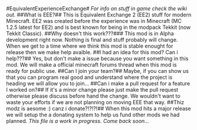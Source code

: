 #EquivalentExperienceExchange#
*For info on stuff in game check the wiki out.*
##What is EEE?##
This is Equivalent Exchange 2 (EE2) stuff for modern Minecraft. EE2 was created before the experience was in Minecraft (MC 1.2.5 latest for EE2) and is best known for being in the modpack Tekkit (now Tekkit Classic). 
##Why doesn't this work???###
This mod is in Alpha development right now. Nothing is final and stuff probably will change. When we get to a time where we think this mod is stable enought for release then we make help avaible.
##I had an idea for this mod? Can i help???##
Yes, but don't make a issue because you want something in this mod. We will make a official minecraft forums thread when this mod is ready for public use. 
##Can I join your team?##
Maybe, if you can show us that you can program real good and understand where the project is heading we will allow you to join... 
##Can i make a pull request for a feature I worked on?##
If it's a minor change please just make the pull request otherwise please discuss before hand the change. We wouldn't want to waste your efforts if we are not planning on moving EEE that way.
##Thiz modz is aesome :) canz i donate?!?!?!##
When this mod hits a major release we will setup the a donating system to help us fund other mods we had planned.
*This file is a work in progress. Come back soon...*
